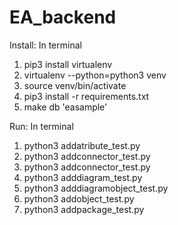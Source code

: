 # EA_backend
Install:
  In terminal
  1. pip3 install virtualenv
  2. virtualenv --python=python3 venv
  3. source venv/bin/activate
  4. pip3 install -r requirements.txt
  5. make db 'easample'
  
Run:
  In terminal
  
  1. python3 addatribute_test.py 
  2. python3 addconnector_test.py
  3. python3 addconnector_test.py
  4. python3 adddiagram_test.py
  5. python3 adddiagramobject_test.py
  6. python3 addobject_test.py
  7. python3 addpackage_test.py
  
